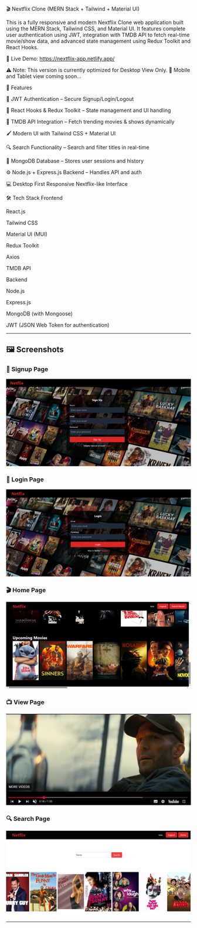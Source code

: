 🎬 Nextflix Clone (MERN Stack + Tailwind + Material UI)

This is a fully responsive and modern Nextflix Clone web application built using the MERN Stack, Tailwind CSS, and Material UI. It features complete user authentication using JWT, integration with TMDB API to fetch real-time movie/show data, and advanced state management using Redux Toolkit and React Hooks.

🔗 Live Demo: https://nextflix-app.netlify.app/

⚠️ Note: This version is currently optimized for Desktop View Only.
📱 Mobile and Tablet view coming soon...

🚀 Features

🔐 JWT Authentication – Secure Signup/Login/Logout

🧠 React Hooks & Redux Toolkit – State management and UI handling

🎥 TMDB API Integration – Fetch trending movies & shows dynamically

🖌️ Modern UI with Tailwind CSS + Material UI

🔍 Search Functionality – Search and filter titles in real-time

📁 MongoDB Database – Stores user sessions and history

⚙️ Node.js + Express.js Backend – Handles API and auth

💻 Desktop First Responsive Nextflix-like Interface

🛠️ Tech Stack
Frontend

React.js

Tailwind CSS

Material UI (MUI)

Redux Toolkit

Axios

TMDB API

Backend

Node.js

Express.js

MongoDB (with Mongoose)

JWT (JSON Web Token for authentication)

---

## 🖼️ Screenshots

### 🔐 Signup Page  
![Signup](https://raw.githubusercontent.com/raigulukharal/netflix/main/screenshots/signup.png)

### 🔑 Login Page  
![Login](https://raw.githubusercontent.com/raigulukharal/netflix/main/screenshots/login.png)

### 🎬 Home Page  
![Home](https://raw.githubusercontent.com/raigulukharal/netflix/main/screenshots/home.png)

### 📺 View Page  
![View](https://raw.githubusercontent.com/raigulukharal/netflix/main/screenshots/view.png)

### 🔍 Search Page  
![Search](https://raw.githubusercontent.com/raigulukharal/netflix/main/screenshots/search.png)

---


